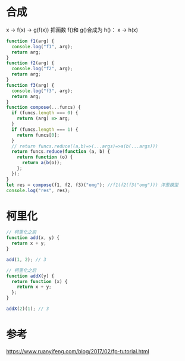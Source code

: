 # 合成

x -> f(x) -> g(f(x))
把函数 f()和 g()合成为 h()：
x -> h(x)

```js
function f1(arg) {
  console.log("f1", arg);
  return arg;
}
function f2(arg) {
  console.log("f2", arg);
  return arg;
}
function f3(arg) {
  console.log("f3", arg);
  return arg;
}
function compose(...funcs) {
  if (funcs.length === 0) {
    return (arg) => arg;
  }
  if (funcs.length === 1) {
    return funcs[0];
  }
  // return funcs.reduce((a,b)=>(...args)=>a(b(...args)))
  return funcs.reduce(function (a, b) {
    return function (o) {
      return a(b(o));
    };
  });
}
let res = compose(f1, f2, f3)("omg"); //f1(f2(f3("omg"))) 洋葱模型
console.log("res", res);
```

# 柯里化

```js
// 柯里化之前
function add(x, y) {
  return x + y;
}

add(1, 2); // 3

// 柯里化之后
function addX(y) {
  return function (x) {
    return x + y;
  };
}

addX(2)(1); // 3
```

# 参考

https://www.ruanyifeng.com/blog/2017/02/fp-tutorial.html
